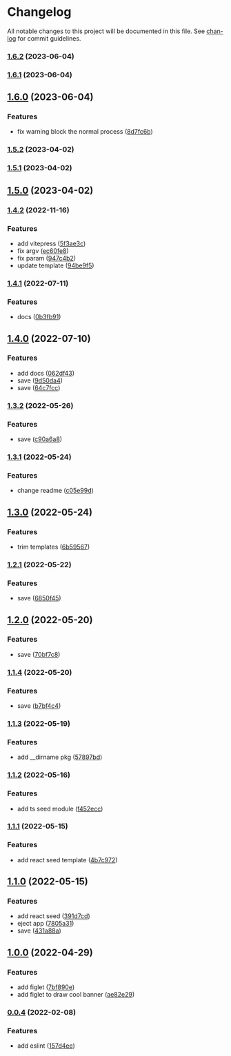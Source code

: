 # Changelog

All notable changes to this project will be documented in this file. See [chan-log](https://github.com/conventional-changelog/chan-log) for commit guidelines.

### [1.6.2](https://github.com/YanPanMichael/astart-cli/compare/v1.6.1...v1.6.2) (2023-06-04)

### [1.6.1](https://github.com/YanPanMichael/astart-cli/compare/v1.6.0...v1.6.1) (2023-06-04)

## [1.6.0](https://github.com/YanPanMichael/astart-cli/compare/v1.5.2...v1.6.0) (2023-06-04)


### Features

* fix warning block the normal process ([8d7fc6b](https://github.com/YanPanMichael/astart-cli/commit/8d7fc6b8e94f758db85401637bf80cb4ee83ecad))

### [1.5.2](https://github.com/YanPanMichael/astart-cli/compare/v1.5.1...v1.5.2) (2023-04-02)

### [1.5.1](https://github.com/YanPanMichael/astart-cli/compare/v1.5.0...v1.5.1) (2023-04-02)

## [1.5.0](https://github.com/YanPanMichael/astart-cli/compare/v1.4.2...v1.5.0) (2023-04-02)

### [1.4.2](https://github.com/YanPanMichael/astart-cli/compare/v1.4.1...v1.4.2) (2022-11-16)


### Features

* add vitepress ([5f3ae3c](https://github.com/YanPanMichael/astart-cli/commit/5f3ae3c4fc1ef22719cb24a1f853e2ca3573fc47))
* fix argv ([ec60fe8](https://github.com/YanPanMichael/astart-cli/commit/ec60fe871abddee5f0ccf0cc1eefdbcf5fa719a8))
* fix param ([947c4b2](https://github.com/YanPanMichael/astart-cli/commit/947c4b2aca303ba46b346d43f7a8177c759d6630))
* update template ([94be9f5](https://github.com/YanPanMichael/astart-cli/commit/94be9f50f46868b1dbadee752bdad1269374598c))

### [1.4.1](https://github.com/YanPanMichael/astart-cli/compare/v1.4.0...v1.4.1) (2022-07-11)


### Features

* docs ([0b3fb91](https://github.com/YanPanMichael/astart-cli/commit/0b3fb917182e046249bcb5b194fabd54c7eedd61))

## [1.4.0](https://github.com/YanPanMichael/astart-cli/compare/v1.3.2...v1.4.0) (2022-07-10)


### Features

* add docs ([062df43](https://github.com/YanPanMichael/astart-cli/commit/062df439d33f6054a2a5126113b68fde78f39a27))
* save ([9d50da4](https://github.com/YanPanMichael/astart-cli/commit/9d50da48189f2137f22385aa7692805eb069a7b0))
* save ([64c7fcc](https://github.com/YanPanMichael/astart-cli/commit/64c7fcc1f2a74af66e30901979f4df7ee6059b0a))

### [1.3.2](https://github.com/YanPanMichael/astart-cli/compare/v1.3.1...v1.3.2) (2022-05-26)


### Features

* save ([c90a6a8](https://github.com/YanPanMichael/astart-cli/commit/c90a6a80c7890b3feb910437f623902284ee5c12))

### [1.3.1](https://github.com/YanPanMichael/astart-cli/compare/v1.3.0...v1.3.1) (2022-05-24)


### Features

* change readme ([c05e99d](https://github.com/YanPanMichael/astart-cli/commit/c05e99df5f54c0800bbb5ea31ed1e52e7affbba1))

## [1.3.0](https://github.com/YanPanMichael/astart-cli/compare/v1.2.1...v1.3.0) (2022-05-24)


### Features

* trim templates ([6b59567](https://github.com/YanPanMichael/astart-cli/commit/6b595671c3759c0bdfdea6a48b23ecb8d54ad1e0))

### [1.2.1](https://github.com/YanPanMichael/astart-cli/compare/v1.2.0...v1.2.1) (2022-05-22)


### Features

* save ([6850f45](https://github.com/YanPanMichael/astart-cli/commit/6850f45ade1960744f69f4695c072c3b9a304485))

## [1.2.0](https://github.com/YanPanMichael/astart-cli/compare/v1.1.4...v1.2.0) (2022-05-20)


### Features

* save ([70bf7c8](https://github.com/YanPanMichael/astart-cli/commit/70bf7c8404bea38b7e5140d643f5863706433144))

### [1.1.4](https://github.com/YanPanMichael/astart-cli/compare/v1.1.3...v1.1.4) (2022-05-20)


### Features

* save ([b7bf4c4](https://github.com/YanPanMichael/astart-cli/commit/b7bf4c464396eb20075ffe9531f5644e6cec5513))

### [1.1.3](https://github.com/YanPanMichael/astart-cli/compare/v1.1.2...v1.1.3) (2022-05-19)


### Features

* add __dirname pkg ([57897bd](https://github.com/YanPanMichael/astart-cli/commit/57897bd25f8699b6c48d0f19f19a21678cf3be0b))

### [1.1.2](https://github.com/YanPanMichael/astart-cli/compare/v1.1.1...v1.1.2) (2022-05-16)


### Features

* add ts seed module ([f452ecc](https://github.com/YanPanMichael/astart-cli/commit/f452ecc7ac5a74fdaeb76d6834987d46f844fc06))

### [1.1.1](https://github.com/YanPanMichael/astart-cli/compare/v1.1.0...v1.1.1) (2022-05-15)


### Features

* add react seed template ([4b7c972](https://github.com/YanPanMichael/astart-cli/commit/4b7c972cb2a34b2983c70f9bd3393847a1fc421a))

## [1.1.0](https://github.com/YanPanMichael/astart-cli/compare/v1.0.0...v1.1.0) (2022-05-15)


### Features

* add react seed ([391d7cd](https://github.com/YanPanMichael/astart-cli/commit/391d7cdc90922dac8cff6c541af4983f7d44bfc2))
* eject app ([7805a31](https://github.com/YanPanMichael/astart-cli/commit/7805a3186f2de3af02835ce6338d707749bb367f))
* save ([431a88a](https://github.com/YanPanMichael/astart-cli/commit/431a88a3fe67c01cc4a759dee37b1d7e54190715))

## [1.0.0](https://github.com/YanPanMichael/astart-cli/compare/v0.0.4...v1.0.0) (2022-04-29)


### Features

* add figlet ([7bf890e](https://github.com/YanPanMichael/astart-cli/commit/7bf890e910764669fc9e503efb6612518a726254))
* add figlet to draw cool banner ([ae82e29](https://github.com/YanPanMichael/astart-cli/commit/ae82e296d5f0b8a77d013508f61d16b722d1521e))

### [0.0.4](https://github.com/YanPanMichael/astart-cli/compare/v0.0.2...v0.0.4) (2022-02-08)


### Features

* add eslint ([157d4ee](https://github.com/YanPanMichael/astart-cli/commit/157d4ee941c0e7a9a6d636fd86fe1c3c90df80bb))
